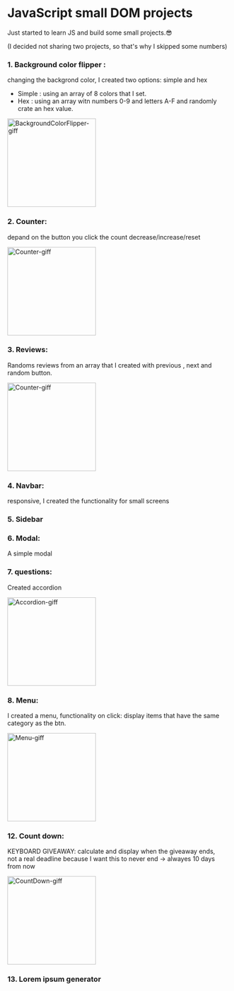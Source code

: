 # JavaScript small DOM projects

 Just started to learn JS and build some small projects.😎
 
(I decided not sharing two projects, so that's why I skipped some numbers)

### 1. Background color flipper :
changing the backgrond color, 
I created two options: simple and hex
- Simple : using an array of 8 colors that I set.
- Hex : using an array witn numbers 0-9 and letters A-F and randomly crate an hex value.


[<img src='https://ik.imagekit.io/mtbrfqmmh/ColorFlipper_m0NXpPyn3.gif?ik-sdk-version=javascript-1.4.3&updatedAt=1663102266481' alt='BackgroundColorFlipper-giff' height='200'>](https://github.com/shira1008/JavaScript-small-DOM-projects-/tree/main/project1%20-%20backgroundColor/setup)  

### 2. Counter: 
depand on the button you click the count decrease/increase/reset 

[<img src='https://ik.imagekit.io/mtbrfqmmh/Counter_vSTXjGY7J.gif?ik-sdk-version=javascript-1.4.3&updatedAt=1663103060335' alt='Counter-giff' height='200'>](https://github.com/shira1008/JavaScript-small-DOM-projects-/tree/main/project1%20-%20backgroundColor/setup)  

### 3. Reviews: 
Randoms reviews from an array that I created with previous , next and random button.

<img src='https://ik.imagekit.io/mtbrfqmmh/reviews_ETXEtIlbK.gif?ik-sdk-version=javascript-1.4.3&updatedAt=1663104054181' alt='Counter-giff' height='200'>


### 4. Navbar: 
responsive, I created the functionality for small screens

### 5. Sidebar

### 6. Modal: 
A simple modal

### 7. questions: 
Created accordion

<img src='https://ik.imagekit.io/mtbrfqmmh/accordion_ucOrwlQDx.gif?ik-sdk-version=javascript-1.4.3&updatedAt=1663104053080' alt='Accordion-giff' height='200'>

### 8. Menu: 
I created a menu, functionality on click: display items that have the same category as the btn. 

<img src='https://ik.imagekit.io/mtbrfqmmh/menu_l4Sf1OuxY.gif?ik-sdk-version=javascript-1.4.3&updatedAt=1663104054521' alt='Menu-giff' height='200'>

### 12. Count down:
KEYBOARD GIVEAWAY: calculate and display when the giveaway ends, </br>
not a real deadline because I want this to never end -> alwayes 10 days from now

<img src='https://ik.imagekit.io/mtbrfqmmh/keyboard_Wd4c73b6x.gif?ik-sdk-version=javascript-1.4.3&updatedAt=1663104054333' alt='CountDown-giff' height='200'>


### 13. Lorem ipsum generator 

